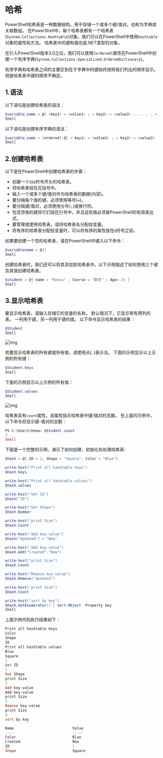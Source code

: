 # 哈希

PowerShell哈希表是一种数据结构，用于存储一个或多个键/值对。也称为字典或关联数组。
在PowerShell中，每个哈希表都有一个哈希表(`System.Collections.Hashtable`)对象。我们可以在PowerShell中使用`Hashtable`对象的属性和方法。 哈希表中的键和值也是.NET类型的对象。

在引入PowerShell版本3.0之后，我们可以使用`[ordered]`属性在PowerShell中创建一个有序字典(`System.Collections.Specialized.OrderedDictionary`)。

有序字典和哈希表之间的主要区别在于字典中的键始终按照我们列出的顺序显示。 但是哈希表中键的顺序不确定。

## 1.语法

以下语句是创建哈希表的语法：

```powershell
$variable_name = @{ <key1> = <value1> ; < key2> = <value2> ; ..... ; < keyN> = <valueN>;}
Shell
```

以下语句是创建有序字典的语法：

```powershell
$variable_name = [ordered] @{ < key1> = <value1> ; < key2> = <value2> ; ..... ; < keyN> = <valueN>;}
Shell
```

## 2.创建哈希表

以下是在PowerShell中创建哈希表的步骤：

- 创建一个以`@`符号开头的哈希表。
- 将哈希表括在花括号中。
- 输入一个或多个键/值对作为哈希表的数据(内容)。
- 要分隔每个值的键，必须使用等号(`=`)。
- 要分隔键/值对，必须使用分号(`;`)或换行符。
- 包含空格的键将它们括在引号中。并且这些值必须是PowerShell的有效表达式。
- 要管理或使用哈希表，请将哈希表名分配给变量。
- 将有序的哈希表分配给变量时，可以将有序的属性放在`@`符号之前。

如果要创建一个空的哈希表，请在PowerShell中键入以下命令：

```powershell
$variablename = @{}
Shell
```

创建哈希表时，我们还可以将其添加到哈希表中。以下示例描述了如何使用三个键及其值创建哈希表。

```powershell
$student = @{ name = "Maxsu" ; Course = "数学" ; Age= 25 }
Shell
```

## 3.显示哈希表

要显示哈希表，请输入存储它的变量的名称。 默认情况下，它显示带有两列的表。 一列用于键，另一列用于键的值。
以下命令显示哈希表的结果：

```powershell
$Student
Shell
```

![img](http://www.xntutor.com/uploads/images/2020/02/03/213736_60997.png)

若要显示哈希表的所有键或所有值，请使用点(`.`)表示法。 下面的示例显示以上示例的所有键：

```powershell
$Student.keys
Shell
```

下面的示例显示以上示例的所有值：

```powershell
$Student.values
Shell
```

![img](http://www.xntutor.com/uploads/images/2020/02/03/213920_48811.png)

哈希表具有`count`属性，该属性指示哈希表中键/值对的总数。 在上面的示例中，以下命令将显示键-值对的总数：

```powershell
PS C:\Users\hema> $Student.count
3
Shell
```

下面是一个完整的示例，演示了如何创建，初始化和处理哈希表-

```powershell
$hash = @{ ID = 1; Shape = "Square"; Color = "Blue"}

write-host("Print all hashtable keys")
$hash.keys

write-host("Print all hashtable values")
$hash.values

write-host("Get ID")
$hash["ID"]

write-host("Get Shape")
$hash.Number

write-host("print Size")
$hash.Count

write-host("Add key-value")
$hash["Updated"] = "Now"

write-host("Add key-value")
$hash.Add("Created","Now")

write-host("print Size")
$hash.Count

write-host("Remove key-value")
$hash.Remove("Updated")

write-host("print Size")
$hash.Count

write-host("sort by key")
$hash.GetEnumerator() | Sort-Object -Property key
Shell
```

上面示例代码执行结果如下：

```powershell
Print all hashtable keys
Color
Shape
ID
Print all hashtable values
Blue
Square
1
Get ID
1
Get Shape
print Size
3
Add key-value
Add key-value
print Size
5
Remove key-value
print Size
4
sort by key

Name                           Value
----                           -----
Color                          Blue
Created                        Now
ID                             1
Shape                          Square
```
